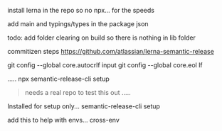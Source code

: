 


install lerna in the repo so no npx... 
for the speeds

add main and typings/types in the package json

todo: add folder clearing on build so there is nothing in lib folder


commitizen
steps
https://github.com/atlassian/lerna-semantic-release

git config --global core.autocrlf input
git config --global core.eol lf

.....
npx semantic-release-cli setup
> needs a real repo to test this out
.....



Installed for setup only...
semantic-release-cli setup


add this to help with envs...
cross-env
